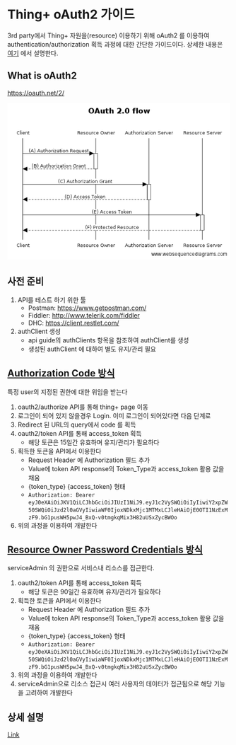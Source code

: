 # Thing+ oAuth2 가이드
3rd party에서 Thing+ 자원을(resource) 이용하기 위해
oAuth2 를 이용하여 authentication/authorization 획득 과정에 대한 간단한 가이드이다.
상세한 내용은 [여기](./oauth2.md) 에서 설명한다.


## What is oAuth2
https://oauth.net/2/

![oauth](./images/oauth2.png "oauth")


## 사전 준비
1. API를 테스트 하기 위한 툴
    - Postman: https://www.getpostman.com/
    - Fiddler: http://www.telerik.com/fiddler
    - DHC: https://client.restlet.com/
2. authClient 생성
    - api guide의 authClients 항목을 참조하여 authClient를 생성
    - 생성된 authClient 에 대하여 별도 유지/관리 필요
 
 
## [Authorization Code 방식](./oauth2.md#authorization-code-grant-or-web-server)
특정 user의 지정된 권한에 대한 위임을 받는다

>
1. oauth2/authorize API를 통해 thing+ page 이동
1. 로그인이 되어 있지 않을경우 Login. 이미 로그인이 되어있다면 다음 단계로
1. Redirect 된 URL의 query에서 code 를 획득
1. oauth2/token API를 통해 access_token 획득
    * 해당 토큰은 15일간 유효하며 유지/관리가 필요하다
1. 획득한 토큰을 API에서 이용한다
    * Request Header 에 Authorization 필드 추가
    * Value에 token API response의 Token_Type과 access_token 활용 값을 채움
    * {token_type} {access_token} 형태
    * ```Authorization: Bearer eyJ0eXAiOiJKV1QiLCJhbGciOiJIUzI1NiJ9.eyJ1c2VySWQiOiIyIiwiY2xpZW50SWQiOiJzd2l0aGVyIiwiaWF0IjoxNDkxMjc1MTMxLCJleHAiOjE0OTI1NzExMzF9.bG1pusWH5pwJ4_BxQ-v0tmgkqMix3H82uUSxZycBWOo```
1. 위의 과정을 이용하여 개발한다



## [Resource Owner Password Credentials 방식](./oauth2.md#resource-owner-password-credentials-grant)
serviceAdmin 의 권한으로 서비스내 리소스를 접근한다.

1. oauth2/token API를 통해 access_token 획득
    * 해당 토큰은 90일간 유효하며 유지/관리가 필요하다
1. 획득한 토큰을 API에서 이용한다
    * Request Header 에 Authorization 필드 추가
    * Value에 token API response의 Token_Type과 access_token 활용 값을 채움
    * {token_type} {access_token} 형태
    * ```Authorization: Bearer eyJ0eXAiOiJKV1QiLCJhbGciOiJIUzI1NiJ9.eyJ1c2VySWQiOiIyIiwiY2xpZW50SWQiOiJzd2l0aGVyIiwiaWF0IjoxNDkxMjc1MTMxLCJleHAiOjE0OTI1NzExMzF9.bG1pusWH5pwJ4_BxQ-v0tmgkqMix3H82uUSxZycBWOo```
1. 위의 과정을 이용하여 개발한다
1. serviceAdmin으로 리소스 접근시 여러 사용자의 데이터가 접근됨으로 해당 기능을 고려하여 개발한다

## 상세 설명
[Link](./oauth2.md)

